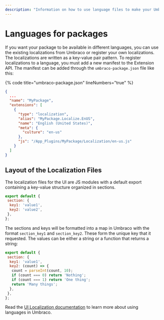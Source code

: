 ```yaml
---
description: "Information on how to use language files to make your Umbraco package UI support multiple languages"
---
```


# Languages for packages

If you want your package to be available in different languages, you can use the existing localizations from Umbraco or register your own localizations. The localizations are written as a key-value pair pattern.
To register localizations to a language, you must add a new manifest to the Extension API. The manifest can be added through the `umbraco-package.json` file like this:

{% code title="umbraco-package.json" lineNumbers="true" %}

```json
{
  ...
  "name": "MyPackage",
  "extensions": [
    {
      "type": "localization",
      "alias": "MyPackage.Localize.EnUS",
      "name": "English (United States)",
      "meta": {
        "culture": "en-us"
      },
      "js": "/App_Plugins/MyPackage/Localization/en-us.js"
    }
  ]
}
```


## Layout of the Localization Files

The localization files for the UI are JS modules with a default export containing a key-value structure organized in sections.

```Javascript
export default {
 section: {
  key1: 'value1',
  key2: 'value2',
 },
};
```

The sections and keys will be formatted into a map in Umbraco with the format `section_key1` and `section_key2`. These form the unique key that it requested.
The values can be either a string or a function that returns a string:

```Javascript
export default {
 section: {
  key1: 'value1',
  key2: (count) => {
   count = parseInt(count, 10);
   if (count === 0) return 'Nothing';
   if (count === 1) return 'One thing';
   return 'Many things';
  },
 },
}; 
```
Read the [UI Localization documentation](../language-files/ui-localization.md) to learn more about using languages in Umbraco.